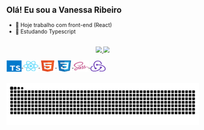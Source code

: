 
## Olá! Eu sou a Vanessa Ribeiro

- 🔭 Hoje trabalho com front-end (React)
- 🌱 Estudando Typescript

<br>
<div align="center">
  <a href="https://github.com/vanessaribeiro92">
  <img height="160em" src="https://github-readme-stats.vercel.app/api?username=vanessaribeiro92&show_icons=true&theme=radical&include_all_commits=true&count_private=true&title_color=61dafb&text_color=FFFFFF&icon_color=61dafb&bg_color=20232a"/>
  <img height="160em" src="https://github-readme-stats.vercel.app/api/top-langs/?username=vanessaribeiro92&layout=compact&langs_count=7&theme=radical&title_color=61dafb&text_color=FFFFFF&icon_color=61dafb&bg_color=20232a"/>
</div>
  <br>
 <div style="display: inline_block><br>
  <img align="center" alt="Vanessa-Js" height="30" width="40" src="https://raw.githubusercontent.com/devicons/devicon/master/icons/javascript/javascript-original.svg">
  <img align="center" alt="Vanessa-Ts" height="30" width="40" src="https://raw.githubusercontent.com/devicons/devicon/master/icons/typescript/typescript-plain.svg">
  <img align="center" alt="Vanessa-React" height="30" width="40" src="https://raw.githubusercontent.com/devicons/devicon/master/icons/react/react-original.svg">
  <img align="center" alt="Vanessa-HTML" height="30" width="40" src="https://raw.githubusercontent.com/devicons/devicon/master/icons/html5/html5-original.svg">
  <img align="center" alt="Vanessa-CSS" height="30" width="40" src="https://raw.githubusercontent.com/devicons/devicon/master/icons/css3/css3-original.svg">
  <img align="center" alt="Vanessa-SCSS" height="30" width="40" src="https://raw.githubusercontent.com/devicons/devicon/master/icons/sass/sass-original.svg">
  <img align="center" alt="Vanessa-redux" height="30" width="40" src="https://raw.githubusercontent.com/devicons/devicon/master/icons/redux/redux-original.svg">
  

</div>

##                                                                                                                                               
                                                                                                                                                 
 ![Snake animation](https://github.com/brunnorech/brunnorech/blob/output/github-contribution-grid-snake.svg)
